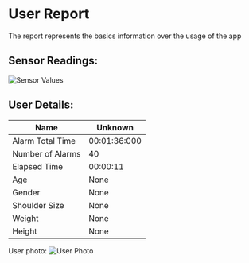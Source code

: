# User Report
The report represents the basics information over the usage of the app
## Sensor Readings:
![Sensor Values](C:\Users\Alta_\PycharmProjects\PostureResearchProject\gui/data/img/graphs/graph_20240809145127_-1.png)
## User Details:
| Name | Unknown   |
| --- | --- |
| Alarm Total Time | 00:01:36:000 |
| Number of Alarms | 40 |
| Elapsed Time | 00:00:11 |
| Age | None |
| Gender | None |
| Shoulder Size | None |
| Weight | None |
| Height | None |
User photo:
![User Photo](C:\Users\Alta_\PycharmProjects\PostureResearchProject\gui/data/img/user_photo.jpeg)
